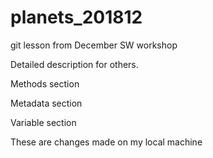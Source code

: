 # planets_201812
git lesson from December SW workshop

Detailed description for others.

Methods section

Metadata section

Variable section

These are changes made on my local machine
